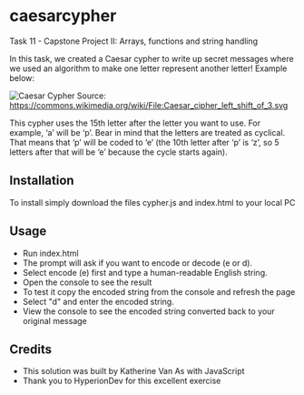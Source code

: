 # caesarcypher
Task 11 - Capstone Project II: Arrays, functions and string handling

In this task, we created a Caesar cypher to write up secret messages where we used an algorithm to make one letter represent another letter! Example below:

![Caesar Cypher](https://upload.wikimedia.org/wikipedia/commons/thumb/4/4a/Caesar_cipher_left_shift_of_3.svg/1280px-Caesar_cipher_left_shift_of_3.svg.png)
Source: https://commons.wikimedia.org/wiki/File:Caesar_cipher_left_shift_of_3.svg


This cypher uses the 15th letter after the letter you want to use. For example, ‘a’ will be ‘p’. Bear in mind that the letters are treated as cyclical. That means that ‘p’ will be coded to ‘e’ (the 10th letter after ‘p’ is ‘z’, so 5 letters after that will be ‘e’ because the cycle starts again).

## Installation
To install simply download the files cypher.js and index.html to your local PC

## Usage
* Run index.html
* The prompt will ask if you want to encode or decode (e or d). 
* Select encode (e) first and type a human-readable English string.
* Open the console to see the result
* To test it copy the encoded string from the console and refresh the page
* Select "d" and enter the encoded string. 
* View the console to see the encoded string converted back to your original message

## Credits
* This solution was built by Katherine Van As with JavaScript
* Thank you to HyperionDev for this excellent exercise

